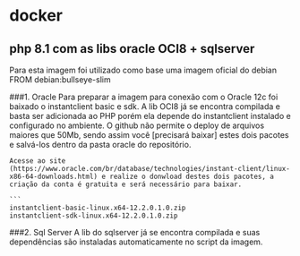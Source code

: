 # docker

## php 8.1 com as libs oracle OCI8 + sqlserver

Para esta imagem foi utilizado como base uma imagem oficial do debian 
	FROM debian:bullseye-slim

###1. Oracle
	Para preparar a imagem para conexão com o Oracle 12c foi baixado o instantclient basic e sdk.
	A lib OCI8 já se encontra compilada e basta ser adicionada ao PHP porém ela depende do instantclient instalado e configurado no ambiente.
	O github não permite o deploy de arquivos maiores que 50Mb, sendo assim você [precisará baixar] estes dois pacotes e salvá-los dentro da pasta oracle do repositório.

	Acesse ao site (https://www.oracle.com/br/database/technologies/instant-client/linux-x86-64-downloads.html) e realize o donwload destes dois pacotes, a criação da conta é gratuita e será necessário para baixar.
	
	``` 
	instantclient-basic-linux.x64-12.2.0.1.0.zip
	instantclient-sdk-linux.x64-12.2.0.1.0.zip


###2. Sql Server
	A lib do sqlserver já se encontra compilada e suas dependências são instaladas automaticamente no script da imagem.
